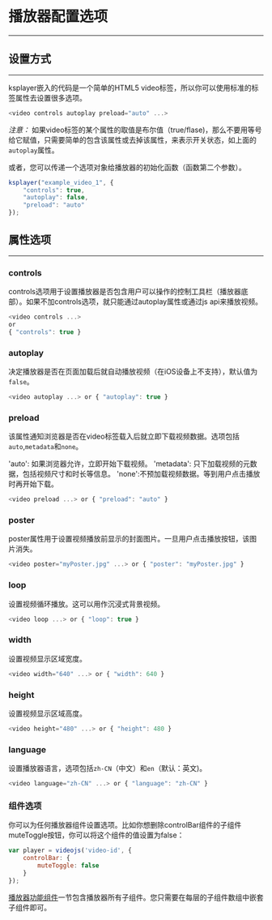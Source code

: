 # 播放器配置选项

---

## 设置方式
---
ksplayer嵌入的代码是一个简单的HTML5 video标签，所以你可以使用标准的标签属性去设置很多选项。

```js
<video controls autoplay preload="auto" ...>
```
*注意：* 如果video标签的某个属性的取值是布尔值（true/flase)，那么不要用等号给它赋值，只需要简单的包含该属性或去掉该属性，来表示开关状态，如上面的`autoplay`属性。

或者，您可以传递一个选项对象给播放器的初始化函数（函数第二个参数）。

```js
ksplayer("example_video_1", { 
    "controls": true, 
    "autoplay": false, 
    "preload": "auto" 
});
```

## 属性选项
---
### controls
controls选项用于设置播放器是否包含用户可以操作的控制工具栏（播放器底部）。如果不加controls选项，就只能通过autoplay属性或通过js api来播放视频。

```js
<video controls ...> 
or 
{ "controls": true }
```

### autoplay
决定播放器是否在页面加载后就自动播放视频（在iOS设备上不支持），默认值为`false`。

```js
<video autoplay ...> or { "autoplay": true }
```

### preload
该属性通知浏览器是否在video标签载入后就立即下载视频数据。选项包括 `auto`,`metadata`和`none`。

'auto': 如果浏览器允许，立即开始下载视频。
'metadata': 只下加载视频的元数据，包括视频尺寸和时长等信息。
'none':不预加载视频数据。等到用户点击播放时再开始下载。

```js
<video preload ...> or { "preload": "auto" }
```

### poster
poster属性用于设置视频播放前显示的封面图片。一旦用户点击播放按钮，该图片消失。

```js
<video poster="myPoster.jpg" ...> or { "poster": "myPoster.jpg" }
```

### loop
设置视频循环播放。这可以用作沉浸式背景视频。

```js
<video loop ...> or { "loop": true }
```

### width
设置视频显示区域宽度。

```js
<video width="640" ...> or { "width": 640 }
```

### height
设置视频显示区域高度。

```js
<video height="480" ...> or { "height": 480 }
```
### language
设置播放器语言，选项包括`zh-CN`（中文）和`en`（默认：英文)。

```js
<video language="zh-CN" ...> or { "language": "zh-CN" }
```

### 组件选项
你可以为任何播放器组件设置选项。比如你想删除controlBar组件的子组件muteToggle按钮，你可以将这个组件的值设置为false：

```js
var player = videojs('video-id', { 
    controlBar: { 
        muteToggle: false 
    } 
});
```

[播放器功能组件](component.md)一节包含播放器所有子组件。您只需要在每层的子组件数组中嵌套子组件即可。





